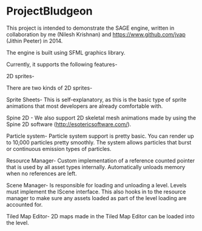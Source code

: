 # ProjectBludgeon

This project is intended to demonstrate the SAGE engine, written in collaboration by me (Nilesh Krishnan) and https://www.github.com/jvap (Jithin Peeter) in 2014.

The engine is built using SFML graphics library.

Currently, it supports the following features-

2D sprites-

There are two kinds of 2D sprites-
    
Sprite Sheets- This is self-explanatory, as this is the basic type of sprite animations that most developers are already comfortable with.

Spine 2D - We also support 2D skeletal mesh animations made by using the Spine 2D software (http://esotericsoftware.com/).
    
    
Particle system-
    Particle system support is pretty basic. You can render up to 10,000 particles pretty smoothly. The system allows particles that burst or continuous emission types of particles.
    
    
Resource Manager-
    Custom implementation of a reference counted pointer that is used by all asset types internally. Automatically unloads memory when no references are left.
    
    
Scene Manager-
    Is responsible for loading and unloading a level. Levels must implement the IScene interface. This also hooks in to the resource manager to make sure any assets loaded as part of the level loading are accounted for.
    

Tiled Map Editor-
    2D maps made in the Tiled Map Editor can be loaded into the level.

